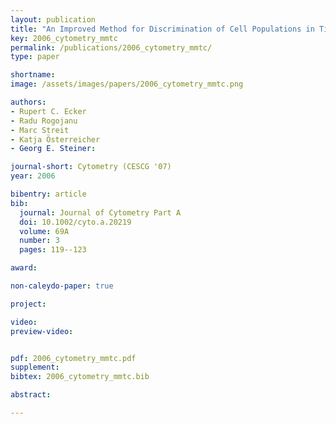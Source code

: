 ```yaml
---
layout: publication
title: "An Improved Method for Discrimination of Cell Populations in Tissue Sections Using Microscopy-Based Multicolor Tissue Cytometry"
key: 2006_cytometry_mmtc
permalink: /publications/2006_cytometry_mmtc/
type: paper

shortname:
image: /assets/images/papers/2006_cytometry_mmtc.png

authors:
- Rupert C. Ecker
- Radu Rogojanu
- Marc Streit
- Katja Österreicher
- Georg E. Steiner:

journal-short: Cytometry (CESCG '07)
year: 2006

bibentry: article
bib:
  journal: Journal of Cytometry Part A
  doi: 10.1002/cyto.a.20219
  volume: 69A
  number: 3
  pages: 119--123

award: 

non-caleydo-paper: true

project:

video:
preview-video:


pdf: 2006_cytometry_mmtc.pdf
supplement:
bibtex: 2006_cytometry_mmtc.bib

abstract: 

---
```



